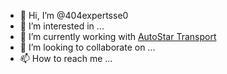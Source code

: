 - 👋 Hi, I’m @404expertsse0
- 👀 I’m interested in ...
- 🌱 I’m currently working with <a href="https://www.autostartransport.com/"> AutoStar Transport </a>
- 💞️ I’m looking to collaborate on ...
- 📫 How to reach me ...

<!---
404expertsse0/404expertsse0 is a ✨ special ✨ repository because its `README.md` (this file) appears on your GitHub profile.
You can click the Preview link to take a look at your changes.
--->
